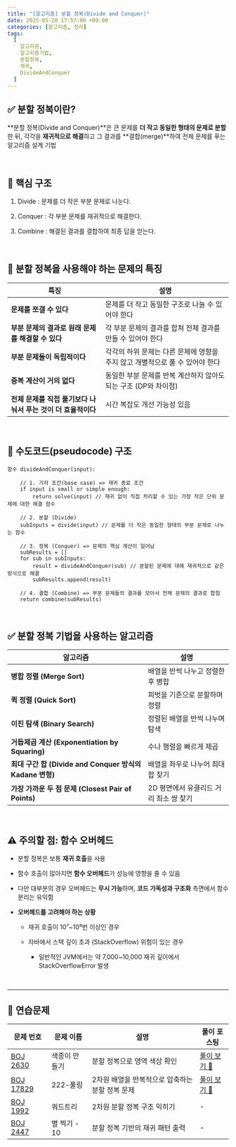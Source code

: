 ```yaml
---
title: "[알고리즘] 분할 정복(Divide and Conquer)"
date: 2025-05-28 17:57:00 +09:00
categories: [알고리즘, 정리]
tags:
  [
    알고리즘,
	알고리즘기법,
    분할정복,
    재귀,
	DivideAndConquer
  ]
---
```


<!-- ========================================================================== -->

## ✅ 분할 정복이란?

**분할 정복(Divide and Conquer)**은 큰 문제를 **더 작고 동일한 형태의 문제로 분할**한 뒤, 각각을 **재귀적으로 해결**하고 그 결과를 **결합(merge)**하여 전체 문제를 푸는 알고리즘 설계 기법

<br/>

<!-- ========================================================================== -->

## 🔧 핵심 구조

1. Divide : 문제를 더 작은 부분 문제로 나눈다.

2. Conquer : 각 부분 문제를 재귀적으로 해결한다.

3. Combine : 해결된 결과를 결합하여 최종 답을 얻는다.

<br/>

<!-- ========================================================================== -->

## 🎯 분할 정복을 사용해야 하는 문제의 특징

| 특징                                                         | 설명                                                                         |
| ------------------------------------------------------------ | ---------------------------------------------------------------------------- |
| **문제를 쪼갤 수 있다**                                      | 문제를 더 작고 동일한 구조로 나눌 수 있어야 한다                             |
| **부분 문제의 결과로 원래 문제를 해결할 수 있다**            | 각 부분 문제의 결과를 합쳐 전체 결과를 만들 수 있어야 한다                   |
| **부분 문제들이 독립적이다**                                 | 각각의 하위 문제는 다른 문제에 영향을 주지 않고 개별적으로 풀 수 있어야 한다 |
| **중복 계산이 거의 없다**                                    | 동일한 부분 문제를 반복 계산하지 않아도 되는 구조 (DP와 차이점)              |
| **전체 문제를 직접 풀기보다 나눠서 푸는 것이 더 효율적이다** | 시간 복잡도 개선 가능성 있음                                                 |

<br/>

<!-- ========================================================================== -->

## 📌 수도코드(pseudocode) 구조

```
함수 divideAndConquer(input):

	// 1. 기저 조건(base case) => 재귀 종료 조건
    if input is small or simple enough:
        return solve(input) // 재귀 없이 직접 처리할 수 있는 가장 작은 단위 문제에 대한 해결 함수

	// 2. 분할 (Divide)
    subInputs = divide(input) // 문제를 더 작은 동일한 형태의 부분 문제로 나누는 함수

	// 3. 정복 (Conquer) => 문제의 핵심 계산이 일어남
    subResults = []
    for sub in subInputs:
        result = divideAndConquer(sub) // 분할된 문제에 대해 재귀적으로 같은 방식으로 해결
        subResults.append(result)

	// 4. 결합 (Combine) => 부분 문제들의 결과를 모아서 전체 문제의 결과로 합침
    return combine(subResults)

```

<br/>

<!-- ========================================================================== -->

## ✅ 분할 정복 기법을 사용하는 알고리즘

| 알고리즘                                                 | 설명                                   |
| -------------------------------------------------------- | -------------------------------------- |
| **병합 정렬 (Merge Sort)**                               | 배열을 반씩 나누고 정렬한 후 병합      |
| **퀵 정렬 (Quick Sort)**                                 | 피벗을 기준으로 분할하며 정렬          |
| **이진 탐색 (Binary Search)**                            | 정렬된 배열을 반씩 나누며 탐색         |
| **거듭제곱 계산 (Exponentiation by Squaring)**           | 수나 행렬을 빠르게 제곱                |
| **최대 구간 합 (Divide and Conquer 방식의 Kadane 변형)** | 배열을 좌우로 나누어 최대 합 찾기      |
| **가장 가까운 두 점 문제 (Closest Pair of Points)**      | 2D 평면에서 유클리드 거리 최소 쌍 찾기 |

<br/>

<!-- ========================================================================== -->

## ⚠️ 주의할 점: 함수 오버헤드

- 분할 정복은 보통 **재귀 호출**을 사용

- 함수 호출이 많아지면 **함수 오버헤드**가 성능에 영향을 줄 수 있음

- 다만 대부분의 경우 오버헤드는 **무시 가능**하며, **코드 가독성과 구조화** 측면에서 함수 분리는 유익함

- **오버헤드를 고려해야 하는 상황**

  - 재귀 호출이 10⁷~10⁹번 이상인 경우

  - 자바에서 스택 깊이 초과 (StackOverflow) 위험이 있는 경우

    - 일반적인 JVM에서는 약 7,000~10,000 재귀 깊이에서 StackOverflowError 발생

<br/>

<!-- ========================================================================== -->

---

## 🧩 연습문제

| 문제 번호                                          | 문제 이름     | 설명                                            | 풀이 포스팅                                                 |
| -------------------------------------------------- | ------------- | ----------------------------------------------- | ----------------------------------------------------------- |
| [BOJ 2630](https://www.acmicpc.net/problem/2630)   | 색종이 만들기 | 분할 정복으로 영역 색상 확인                    | [풀이 보기 🔗](https://juyeoon.github.io/posts/boj-2630-java/) |
| [BOJ 17829](https://www.acmicpc.net/problem/17829) | 222-풀링      | 2차원 배열을 반복적으로 압축하는 분할 정복 문제 | [풀이 보기 🔗](https://juyeoon.github.io/posts/boj-17829-java/)  |
| [BOJ 1992](https://www.acmicpc.net/problem/1992)   | 쿼드트리      | 2차원 분할 정복 구조 익히기                     | -                                                           |
| [BOJ 2447](https://www.acmicpc.net/problem/2447)   | 별 찍기 - 10  | 분할 정복 기반의 재귀 패턴 출력                 | -                                                           |

<br/>

<!-- ========================================================================== -->
